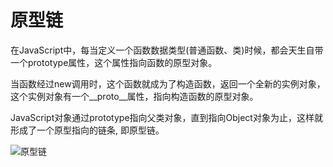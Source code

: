 # 原型链


在JavaScript中，每当定义一个函数数据类型(普通函数、类)时候，都会天生自带一个prototype属性，这个属性指向函数的原型对象。

当函数经过new调用时，这个函数就成为了构造函数，返回一个全新的实例对象，这个实例对象有一个__proto__属性，指向构造函数的原型对象。

JavaScript对象通过prototype指向父类对象，直到指向Object对象为止，这样就形成了一个原型指向的链条, 即原型链。

![原型链](/img/prototype.png)

